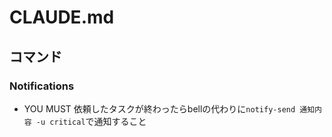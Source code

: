 # CLAUDE.md

## コマンド

### Notifications
- YOU MUST 依頼したタスクが終わったらbellの代わりに`notify-send 通知内容 -u critical`で通知すること
